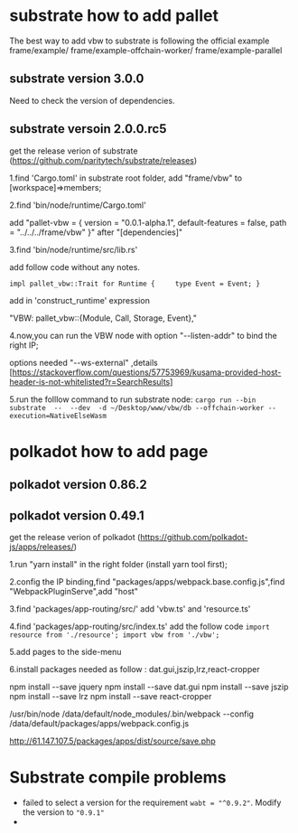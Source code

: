 # substrate how to add pallet

The best way to add vbw to substrate is following the official example
frame/example/
frame/example-offchain-worker/
frame/example-parallel
## substrate version 3.0.0

Need to check the version of dependencies.
## substrate versoin 2.0.0.rc5
get the release verion of substrate (https://github.com/paritytech/substrate/releases)

1.find 'Cargo.toml' in substrate root folder, add "frame/vbw" to [workspace]=>members;

2.find 'bin/node/runtime/Cargo.toml'

add "pallet-vbw = { version = "0.0.1-alpha.1", default-features = false, path = "../../../frame/vbw" }" after "[dependencies]"

3.find 'bin/node/runtime/src/lib.rs'

add follow code without any notes.

`impl pallet_vbw::Trait for Runtime {
​    type Event = Event;
}`

add  in 'construct_runtime' expression

"VBW: pallet_vbw::{Module, Call, Storage, Event<T>},"

4.now,you can run the VBW node with option "--listen-addr" to bind the right IP;

options needed "--ws-external" ,details [https://stackoverflow.com/questions/57753969/kusama-provided-host-header-is-not-whitelisted?r=SearchResults]

5.run the folllow command to run substrate node:
`cargo run --bin substrate  --  --dev  -d ~/Desktop/www/vbw/db --offchain-worker --execution=NativeElseWasm`



# polkadot how to add page

## polkadot version 0.86.2
## polkadot version 0.49.1
get the release verion of polkadot (https://github.com/polkadot-js/apps/releases/)

1.run "yarn install" in the right folder (install yarn tool first);

2.config the IP binding,find "packages/apps/webpack.base.config.js",find "WebpackPluginServe",add "host"

3.find 'packages/app-routing/src/'
add 'vbw.ts' and 'resource.ts'

4.find 'packages/app-routing/src/index.ts'
add the follow code
`import resource from './resource';
import vbw from './vbw';`

5.add pages to the side-menu

6.install packages needed as follow : dat.gui,jszip,lrz,react-cropper

npm install --save jquery
npm install --save dat.gui
npm install --save jszip
npm install --save lrz
npm install --save react-cropper

/usr/bin/node /data/default/node_modules/.bin/webpack --config /data/default/packages/apps/webpack.config.js

http://61.147.107.5/packages/apps/dist/source/save.php



# Substrate compile problems

* failed to select a version for the requirement `wabt = "^0.9.2"`. Modify the version to `"0.9.1"`
* 

